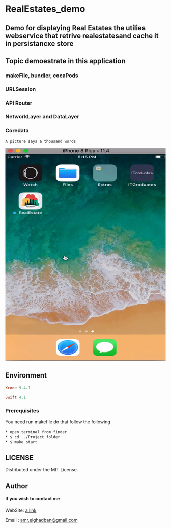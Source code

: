 # RealEstates_demo

## Demo for displaying Real Estates the utilies webservice that retrive realestatesand cache it in persistancxe store ##

Topic demoestrate in this application
---
### makeFile, bundler, cocaPods ###
### URLSession ###
### API Router ###
### NetworkLayer and DataLayer ###
### Coredata ###


```ruby
A picture says a thousand words
```

![Alt text](https://github.com/amrangry/RealEstates_demo/blob/master/project_demo_gif.gif?raw=true "sample")


Environment
---
```ruby
Xcode 9.4.1
```
```ruby
Swift 4.1
```

### Prerequisites
You need run makefile do that follow the following 

```
* open terminal from finder
* $ cd ../Project folder 
* $ make start
```


LICENSE
---
Distributed under the MIT License.


Author
---
#### If you wish to contact me

WebSite: [a link](https://amrangry.github.io/)

Email : amr.elghadban@gmail.com

